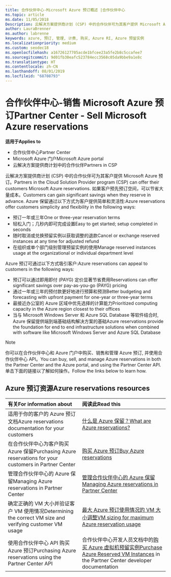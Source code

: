 ```yaml
---
title: 合作伙伴中心-Microsoft Azure 预订概述 |合作伙伴中心
ms.topic: article
ms.date: 11/05/2018
Description: 云解决方案提供商计划 (CSP) 中的合作伙伴可为其客户提供 Microsoft Azure 预订。
author: LauraBrenner
ms.author: labrenne
keywords: azure, 预订, 管理, 计费, 购买, Azure RI, Azure 预留实例
ms.localizationpriority: medium
ms.custom: seodec18
ms.openlocfilehash: a16726127705acde1bfcee23a5fe2b8c5ccafee7
ms.sourcegitcommit: 9d01fb30eafc523784ecc3568c05da9bbe9a1e8c
ms.translationtype: HT
ms.contentlocale: zh-CN
ms.lasthandoff: 08/01/2019
ms.locfileid: "68708793"
---
```

# <a name="partner-center---sell-microsoft-azure-reservations"></a><span data-ttu-id="6c2c1-104">合作伙伴中心-销售 Microsoft Azure 预订</span><span class="sxs-lookup"><span data-stu-id="6c2c1-104">Partner Center - Sell Microsoft Azure reservations</span></span>

<!--Maggie, 12/7/18 - Added "Partner Center" to metadata title and H1 title as per Catherine Watson in bug #19868631-->

<span data-ttu-id="6c2c1-105">**适用于**</span><span class="sxs-lookup"><span data-stu-id="6c2c1-105">**Applies to**</span></span>

- <span data-ttu-id="6c2c1-106">合作伙伴中心</span><span class="sxs-lookup"><span data-stu-id="6c2c1-106">Partner Center</span></span>
- <span data-ttu-id="6c2c1-107">Microsoft Azure 门户</span><span class="sxs-lookup"><span data-stu-id="6c2c1-107">Microsoft Azure portal</span></span>
- <span data-ttu-id="6c2c1-108">云解决方案提供商计划中的合作伙伴</span><span class="sxs-lookup"><span data-stu-id="6c2c1-108">Partners in CSP</span></span>

<span data-ttu-id="6c2c1-109">云解决方案提供商计划 (CSP) 中的合作伙伴可为其客户提供 Microsoft Azure 预订。</span><span class="sxs-lookup"><span data-stu-id="6c2c1-109">Partners in the Cloud Solution Provider program (CSP) can offer their customers Microsoft Azure reservations.</span></span> <span data-ttu-id="6c2c1-110">如果客户预先预订空间，可以节省大量成本。</span><span class="sxs-lookup"><span data-stu-id="6c2c1-110">Customers can gain significant savings when they reserve in advance.</span></span> <span data-ttu-id="6c2c1-111">Azure 保留通过以下方式为客户提供简单和灵活性:</span><span class="sxs-lookup"><span data-stu-id="6c2c1-111">Azure reservations offer customers simplicity and flexibility in the following ways:</span></span>

- <span data-ttu-id="6c2c1-112">预订一年或三年</span><span class="sxs-lookup"><span data-stu-id="6c2c1-112">One or three-year reservation terms</span></span>
- <span data-ttu-id="6c2c1-113">轻松入门；几秒内即可完成设置</span><span class="sxs-lookup"><span data-stu-id="6c2c1-113">Easy to get started; setup completed in seconds</span></span>
- <span data-ttu-id="6c2c1-114">随时取消或兑换预留实例以获取调整的退款</span><span class="sxs-lookup"><span data-stu-id="6c2c1-114">Cancel or exchange reserved instances at any time for adjusted refund</span></span>
- <span data-ttu-id="6c2c1-115">在组织或单个部门级别管理预留实例的使用</span><span class="sxs-lookup"><span data-stu-id="6c2c1-115">Manage reserved instances usage at the organizational or individual department level</span></span> 

<span data-ttu-id="6c2c1-116">Azure 预订可通过以下方式吸引客户:</span><span class="sxs-lookup"><span data-stu-id="6c2c1-116">Azure reservations can appeal to customers in the following ways:</span></span>

- <span data-ttu-id="6c2c1-117">预订可以通过即用即付 (PAYG) 定价显著节省费用</span><span class="sxs-lookup"><span data-stu-id="6c2c1-117">Reservations can offer significant savings over pay-as-you-go (PAYG) pricing</span></span>
- <span data-ttu-id="6c2c1-118">通过一年或三年的预付款更好地进行预算和预测</span><span class="sxs-lookup"><span data-stu-id="6c2c1-118">Better budgeting and forecasting with upfront payment for one-year or three-year terms</span></span>
- <span data-ttu-id="6c2c1-119">最接近办公室的 Azure 区域中优先选择的计算能力</span><span class="sxs-lookup"><span data-stu-id="6c2c1-119">Prioritized computing capacity in the Azure region closest to their offices</span></span>
- <span data-ttu-id="6c2c1-120">当与 Microsoft Windows Server 和 Azure SQL Database 等软件结合时, Azure 保留提供端到端基础结构解决方案的基础</span><span class="sxs-lookup"><span data-stu-id="6c2c1-120">Azure reservations provide the foundation for end to end infrastructure solutions when combined with software like Microsoft Windows Server and Azure SQL Database</span></span>

>[!NOTE]
> <span data-ttu-id="6c2c1-121">你可以在合作伙伴中心和 Azure 门户中购买、销售和管理 Azure 预订, 并使用合作伙伴中心 API。</span><span class="sxs-lookup"><span data-stu-id="6c2c1-121">You can buy, sell, and manage Azure reservations in both the Partner Center and the Azure portal, and using the Partner Center API.</span></span> <span data-ttu-id="6c2c1-122">单击下面的链接以了解如何操作。</span><span class="sxs-lookup"><span data-stu-id="6c2c1-122">Follow the links below to learn how.</span></span>

## <a name="azure-reservations-resources"></a><span data-ttu-id="6c2c1-123">Azure 预订资源</span><span class="sxs-lookup"><span data-stu-id="6c2c1-123">Azure reservations resources</span></span>

|<span data-ttu-id="6c2c1-124">**有关**</span><span class="sxs-lookup"><span data-stu-id="6c2c1-124">**For information about**</span></span>   |<span data-ttu-id="6c2c1-125">**阅读此**</span><span class="sxs-lookup"><span data-stu-id="6c2c1-125">**Read this**</span></span>    |
|:-----------------------------|:-----------------|
| <span data-ttu-id="6c2c1-126">适用于你的客户的 Azure 预订文档</span><span class="sxs-lookup"><span data-stu-id="6c2c1-126">Azure reservations documentation for your customers</span></span> | [<span data-ttu-id="6c2c1-127">什么是 Azure 保留？</span><span class="sxs-lookup"><span data-stu-id="6c2c1-127">What are Azure reservations?</span></span>](https://docs.microsoft.com/azure/billing/billing-save-compute-costs-reservations)
|<span data-ttu-id="6c2c1-128">在合作伙伴中心为客户购买 Azure 保留</span><span class="sxs-lookup"><span data-stu-id="6c2c1-128">Purchasing Azure reservations for your customers in Partner Center</span></span>   |[<span data-ttu-id="6c2c1-129">购买 Azure 预订</span><span class="sxs-lookup"><span data-stu-id="6c2c1-129">Buy Azure reservations</span></span>](azure-reservations-buying.md)
|<span data-ttu-id="6c2c1-130">管理合作伙伴中心的 Azure 保留</span><span class="sxs-lookup"><span data-stu-id="6c2c1-130">Managing Azure reservations in Partner Center</span></span> | [<span data-ttu-id="6c2c1-131">管理合作伙伴中心的 Azure 保留</span><span class="sxs-lookup"><span data-stu-id="6c2c1-131">Managing Azure reservations in Partner Center</span></span>](azure-reservations-manage.md)
|<span data-ttu-id="6c2c1-132">确定正确的 VM 大小并验证客户 VM 使用情况</span><span class="sxs-lookup"><span data-stu-id="6c2c1-132">Determining the correct VM size and verifying customer VM usage</span></span>   |[<span data-ttu-id="6c2c1-133">最大 Azure 预订使用情况的 VM 大小调整</span><span class="sxs-lookup"><span data-stu-id="6c2c1-133">VM sizing for maximum Azure reservation usage</span></span>](azure-usage.md)   |
|<span data-ttu-id="6c2c1-134">使用合作伙伴中心 API 购买 Azure 预订</span><span class="sxs-lookup"><span data-stu-id="6c2c1-134">Purchasing Azure reservations using the Partner Center API</span></span> | <span data-ttu-id="6c2c1-135">合作伙伴中心开发人员文档中的[购买 Azure 虚拟机预留实例](https://docs.microsoft.com/partner-center/develop/purchase-azure-reservations)</span><span class="sxs-lookup"><span data-stu-id="6c2c1-135">[Purchase Azure Reserved VM Instances](https://docs.microsoft.com/partner-center/develop/purchase-azure-reservations) in the Partner Center developer documentation</span></span>
